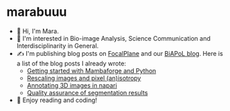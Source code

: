 # marabuuu

- 👋 Hi, I'm Mara.
- 🚀 I'm interested in Bio-image Analysis, Science Communication and Interdisciplinarity in General.
- ✍️ I'm publishing blog posts on [FocalPlane](https://focalplane.biologists.com/author/marabuuu/) and our [BiAPoL blog](https://github.com/BiAPoL/blog).
  Here is a list of the blog posts I already wrote:
  * [Getting started with Mambaforge and Python ](https://biapol.github.io/blog/mara_lampert/getting_started_with_mambaforge_and_python/readme.html)
  * [Rescaling images and pixel (an)isotropy](https://focalplane.biologists.com/2023/03/02/rescaling-images-and-pixel-anisotropy/)
  * [Annotating 3D images in napari](https://focalplane.biologists.com/2023/03/30/annotating-3d-images-in-napari/)
  * [Quality assurance of segmentation results](https://focalplane.biologists.com/2023/04/13/quality-assurance-of-segmentation-results/)
- 🌻 Enjoy reading and coding! 